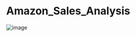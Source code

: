 # Amazon_Sales_Analysis 
![image](https://github.com/user-attachments/assets/79a037c9-e255-48ee-92e8-39bc8e6f4076)
